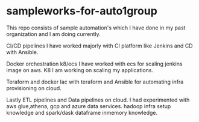 # sampleworks-for-auto1group
This repo consists of sample automation's which I have done in my past organization and I am doing currently.

CI/CD pipelines 
I have worked majorly with CI platform like Jenkins and CD with Ansible.

Docker orchestration k8/ecs
I have worked with ecs for scaling jenkins image on aws. K8 I am working on scaling my applications.

Teraform and docker
Iac with teraform and Ansible for automating infra provisioning on cloud.

Lastly ETL pipelines and Data pipelines on cloud.
I had experimented with aws glue,athena, gcp and azure data services.
hadoop infra setup knowledge and spark/dask dataframe inmemory knowledge.
